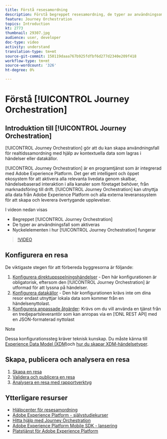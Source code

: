 ```yaml
---
title: Förstå resesamordning
description: Förstå begreppet resesamordning, de typer av användningsområden som är möjliga och nyckelelementen i hur resesamordning fungerar.
feature: Journey Orchestration
topics: Introduction
kt: 2773
thumbnail: 29307.jpg
audience: user, developer
doc-type: video
activity: understand
translation-type: tm+mt
source-git-commit: 150119daaa767b925fdfbf6d277d2340e209f418
workflow-type: tm+mt
source-wordcount: '326'
ht-degree: 0%

---
```



# Förstå [!UICONTROL Journey Orchestration]

## Introduktion till [!UICONTROL Journey Orchestration]

[!UICONTROL Journey Orchestration] gör att du kan skapa användningsfall för realtidssamordning med hjälp av kontextuella data som lagras i händelser eller datakällor.

[!UICONTROL Journey Orchestration] är en programtjänst som är integrerad med Adobe Experience Platform. Det ger ett intelligent och öppet ekosystem för att aktivera alla relevanta livedata genom skalbar, händelsebaserad interaktion i alla kanaler som företaget behöver, från marknadsföring till drift. [!UICONTROL Journey Orchestration] kan utnyttja alla data från Adobe Experience Platform och alla externa leveranssystem för att skapa och leverera övertygande upplevelser.

I videon nedan visas

* Begreppet [!UICONTROL Journey Orchestration]
* De typer av användningsfall som aktiveras
* Nyckelelementen i hur [!UICONTROL Journey Orchestration] fungerar

>[!VIDEO](https://video.tv.adobe.com/v/29307?quality=12)

## Konfigurera en resa

De viktigaste stegen för att förbereda byggresorna är följande:

1. [Konfigurera direktuppspelningshändelser](/help/configuring-journey-orchestration/configure-streaming-events.md) - Den här konfigurationen är obligatorisk, eftersom den [!UICONTROL Journey Orchestration] är utformad för att lyssna på händelser.
2. [Konfigurera datakällor](/help/configuring-journey-orchestration/configure-data-sources.md) - Den här konfigurationen krävs inte om dina resor endast utnyttjar lokala data som kommer från en händelsenyttolast.
3. [Konfigurera anpassade åtgärder](/help/configuring-journey-orchestration/configure-actions.md): Krävs om du vill använda en tjänst från en tredjepartsleverantör som kan anropas via en [!DNL REST API] med en JSON-formaterad nyttolast

>[!NOTE]
>Dessa konfigurationssteg kräver teknisk kunskap. Du måste känna till [Experience Data Model (XDM)](https://docs.adobe.com/content/help/en/platform-learn/tutorials/schemas/understanding-the-xdm-system-and-experience-data-model.html)och [hur du skapar XDM-händelsetyper](https://docs.adobe.com/content/help/en/platform-learn/tutorials/schemas/create-your-first-schema-with-out-of-the-box-components.html).

## Skapa, publicera och analysera en resa

1. [Skapa en resa](/help/create-a-journey.md)
2. [Validera och publicera en resa](/help/validate-and-publish-a-journey.md)
3. [Analysera en resa med rapportverktyg](/help/analyze-a-journey-via-reporting-tools.md)

## Ytterligare resurser

* [Hjälpcenter för resesamordning](https://docs.adobe.com/content/help/en/journeys/using/journey-orchestration-home.html)
* [Adobe Experience Platform - självstudiekurser](https://docs.adobe.com/content/help/en/platform-learn/tutorials/overview.html)
* [Hitta hjälp med Journey Orchestration](/help/understanding-journey-orchestration.md)
* [Adobe Experience Platform Mobile SDK - lansering](https://docs.adobe.com/content/help/en/core-services-learn/tutorials/launch-mobile/understanding-the-mobile-sdks.html)
* [Platstjänst för Adobe Experience Platform](https://docs.adobe.com/content/help/en/places/using/home.html)

